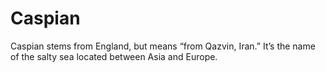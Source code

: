 # Caspian
Caspian stems from England, but means “from Qazvin, Iran.” It’s the name of the salty sea located between Asia and Europe.
